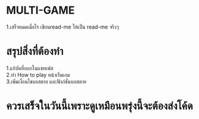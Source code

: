 ﻿# MULTI-GAME
1.เสร็จหมดเมื่อไร เขียนread-me ให้เป็น read-me จริงๆ

# สรุปสิ่งที่ต้องทำ
1.แก้บัคที่บอกในแชทเฟส<br>
2.ทำ How to play หน้าเริ่มเกม<br>
3.เพิ่มเงื่อนไขบอสตาย และฟังก์ชั่นบอสตาย<br>

# ควรเสร็จในวันนี้เพราะดูเหมือนพรุ่งนี้จะต้องส่งโค้ด
